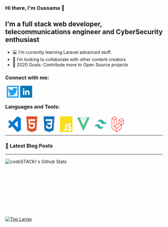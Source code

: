 ### Hi there, I'm Oussama  👋

## I'm a full stack web developer, telecommunications engineer and CyberSecurity enthusiast

- 💻 I’m currently learning Laravel advanced stuff.
- 👱 I’m looking to collaborate with other content creators
- 🚀 2020 Goals: Contribute more to Open Source projects

### Connect with me:


[<img  align="left" style="margin-left: 5px; display: inline-block; background: #1DA1F2; padding: 4px" alt="HTML Guide" title="Twitter profile"  src="https://raw.githubusercontent.com/ousid/ousid/da2f5e66bafd2746251cdc92e7451f8d140742e4/social/twitter.svg" width="30px" height="30px" >](https://twitter.com/sky_0xs)

[<img  align="left" style="margin-left: 5px; display: inline-block; background: #0077B5; padding: 4px" alt="HTML Guide" title="Linkedin Profile"  src="https://raw.githubusercontent.com/ousid/ousid/da2f5e66bafd2746251cdc92e7451f8d140742e4/social/linkedin.svg" width="30px" height="30px" >](https://www.linkedin.com/in/sid-oussama-930461137/)

<br />
<br />

### Languages and Tools:

[<img  align="left" style="margin-left: 5px; display: inline-block; padding: 5px;" alt="HTML Guide" title="HTML5"  src="https://raw.githubusercontent.com/ousid/ousid/a446aebad1075a8adfbe901795b473644b5988fa/tools/visualstudiocode.svg" width="40px" height="50px" >](https://code.visualstudio.com/)

[<img  align="left" style="margin-left: 5px; display: inline-block; padding: 5px;" alt="HTML Guide" title="HTML5"  src="https://raw.githubusercontent.com/ousid/ousid/a446aebad1075a8adfbe901795b473644b5988fa/tools/html5.svg" width="40px" height="50px" >](https://developer.mozilla.org/en-US/docs/Web/HTML/)

[<img  align="left" style="margin-left: 5px; display: inline-block; padding: 5px;" alt="CSS Guide" title="CSS3"  src="https://raw.githubusercontent.com/ousid/ousid/a446aebad1075a8adfbe901795b473644b5988fa/tools/css3.svg" width="40px" height="50px" >](https://developer.mozilla.org/en-US/docs/Web/CSS/)

[<img  align="left" style="margin-left: 5px; display: inline-block; padding: 5px;" alt="Javascript Guide" title="Javascript"  src="https://raw.githubusercontent.com/ousid/ousid/a446aebad1075a8adfbe901795b473644b5988fa/tools/javascript.svg" width="40px" height="50px" >](https://developer.mozilla.org/en-US/docs/Web/javascript/)

[<img  align="left" style="margin-left: 5px; display: inline-block; padding: 5px;" alt="VueJs website" title="VueJs"  src="https://raw.githubusercontent.com/ousid/ousid/a446aebad1075a8adfbe901795b473644b5988fa/tools/vue-dot-js.svg" width="40px" height="50px" >](https://vuejs.org/)

[<img  align="left" style="margin-left: 5px; display: inline-block; padding: 5px;" alt="Tailwindcss website" title="Tailwindcss"  src="https://raw.githubusercontent.com/ousid/ousid/a446aebad1075a8adfbe901795b473644b5988fa/tools/tailwindcss.svg" width="40px" height="50px" >](https://tailwindcss.com/)

[<img  align="left" style="margin-left: 5px; display: inline-block; padding: 5px;" alt="laravel website" title="laravel"  src="https://raw.githubusercontent.com/ousid/ousid/a446aebad1075a8adfbe901795b473644b5988fa/tools/laravel.svg" width="40px" height="50px" >](https://laravel.com/)


<br />
<br />
<br />

---

### 📕 Latest Blog Posts
<!-- BLOG-POST-LIST:START -->
<!-- BLOG-POST-LIST:END -->

---

<img align="left" alt="codeSTACKr's Github Stats" src="https://github-readme-stats.vercel.app/api?username=ousid&show_icons=true&hide_border=true&theme=radical&include_all_commits=true" />

<br />
<br />
<br />
<br />
<br />
<br />
<br />
<br />
<br />
<br />

[![Top Langs](https://github-readme-stats.vercel.app/api/top-langs/?username=ousid&layout=compact&theme=radical)](https://github.com/anuraghazra/github-readme-stats)
